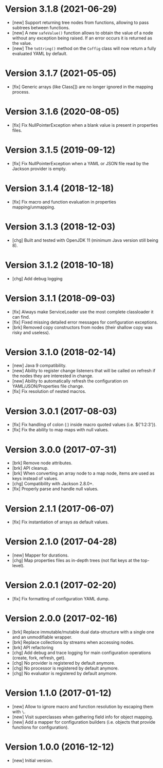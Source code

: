 # Version 3.1.8 (2021-06-29)

* [new] Support returning tree nodes from functions, allowing to pass subtrees between functions.
* [new] A new `safeValue()` function allows to obtain the value of a node without any exception being raised. If an
  error occurs it is returned as the value.
* [new] The `toString()` method on the `Coffig` class will now return a fully evaluated YAML by default.

# Version 3.1.7 (2021-05-05)

* [fix] Generic arrays (like Class<Integer>[]) are no longer ignored in the mapping process.

# Version 3.1.6 (2020-08-05)

* [fix] Fix NullPointerException when a blank value is present in properties files.

# Version 3.1.5 (2019-09-12)

* [fix] Fix NullPointerException when a YAML or JSON file read by the Jackson provider is empty.

# Version 3.1.4 (2018-12-18)

* [fix] Fix macro and function evaluation in properties mapping/unmapping.

# Version 3.1.3 (2018-12-03)

* [chg] Built and tested with OpenJDK 11 (minimum Java version still being 8).

# Version 3.1.2 (2018-10-18)

* [chg] Add debug logging

# Version 3.1.1 (2018-09-03)

* [fix] Always make ServiceLoader use the most complete classloader it can find.
* [fix] Fixed missing detailed error messages for configuration exceptions.
* [brk] Removed copy constructors from nodes (their shallow copy was risky and useless).

# Version 3.1.0 (2018-02-14)

* [new] Java 9 compatibility.
* [new] Ability to register change listeners that will be called on refresh if the nodes they are interested in change.
* [new] Ability to automatically refresh the configuration on YAML/JSON/Properties file change.
* [fix] Fix resolution of nested macros.

# Version 3.0.1 (2017-08-03)

* [fix] Fix handling of colon (:) inside macro quoted values (i.e. ${'1:2:3'}).
* [fix] Fix the ability to map maps with null values.

# Version 3.0.0 (2017-07-31)

* [brk] Remove node attributes.
* [brk] API cleanup.
* [brk] When converting an array node to a map node, items are used as keys instead of values.
* [chg] Compatibility with Jackson 2.8.0+.
* [fix] Properly parse and handle null values.

# Version 2.1.1 (2017-06-07)

* [fix] Fix instantiation of arrays as default values.

# Version 2.1.0 (2017-04-28)

* [new] Mapper for durations.
* [chg] Map properties files as in-depth trees (not flat keys at the top-level).

# Version 2.0.1 (2017-02-20)

* [fix] Fix formatting of configuration YAML dump.

# Version 2.0.0 (2017-02-16)

* [brk] Replace immutable/mutable dual data-structure with a single one and an unmodifiable wrapper.
* [brk] Replace collections by streams when accessing nodes.
* [brk] API refactoring
* [chg] Add debug and trace logging for main configuration operations (create, fork, refresh, get).
* [chg] No provider is registered by default anymore.
* [chg] No processor is registered by default anymore.
* [chg] No evaluator is registered by default anymore.

# Version 1.1.0 (2017-01-12)

* [new] Allow to ignore macro and function resolution by escaping them with `\`.
* [new] Visit superclasses when gathering field info for object mapping.
* [new] Add a mapper for configuration builders (i.e. objects that provide functions for configuration).

# Version 1.0.0 (2016-12-12)

* [new] Initial version.
